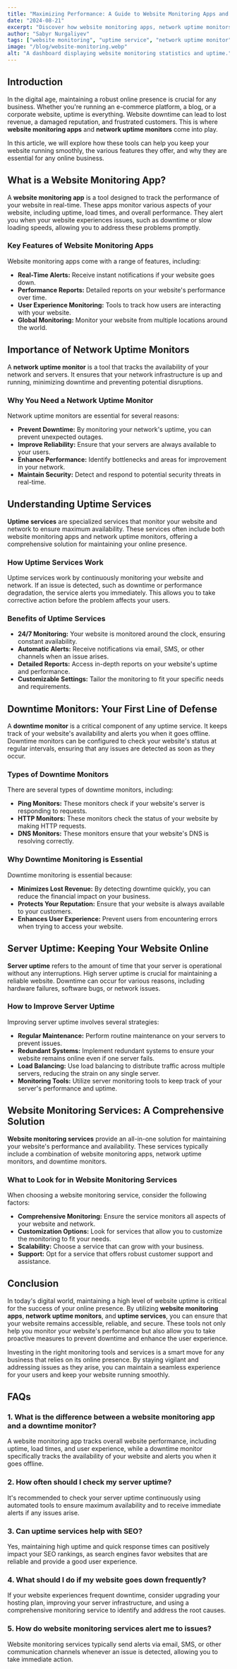 ```yaml
---
title: "Maximizing Performance: A Guide to Website Monitoring Apps and Network Uptime Monitors"
date: "2024-08-21"
excerpt: "Discover how website monitoring apps, network uptime monitors, and uptime services ensure your online presence remains uninterrupted. Learn about the importance of downtime monitoring and server uptime."
author: "Sabyr Nurgaliyev"
tags: ["website monitoring", "uptime service", "network uptime monitor", "downtime monitor", "server uptime", "website monitoring services"]
image: "/blog/website-monitoring.webp"
alt: "A dashboard displaying website monitoring statistics and uptime."
---
```


## Introduction

In the digital age, maintaining a robust online presence is crucial for any business. Whether you're running an e-commerce platform, a blog, or a corporate website, uptime is everything. Website downtime can lead to lost revenue, a damaged reputation, and frustrated customers. This is where **website monitoring apps** and **network uptime monitors** come into play.

In this article, we will explore how these tools can help you keep your website running smoothly, the various features they offer, and why they are essential for any online business.

## What is a Website Monitoring App?

A **website monitoring app** is a tool designed to track the performance of your website in real-time. These apps monitor various aspects of your website, including uptime, load times, and overall performance. They alert you when your website experiences issues, such as downtime or slow loading speeds, allowing you to address these problems promptly.

### Key Features of Website Monitoring Apps

Website monitoring apps come with a range of features, including:

- **Real-Time Alerts:** Receive instant notifications if your website goes down.
- **Performance Reports:** Detailed reports on your website's performance over time.
- **User Experience Monitoring:** Tools to track how users are interacting with your website.
- **Global Monitoring:** Monitor your website from multiple locations around the world.

## Importance of Network Uptime Monitors

A **network uptime monitor** is a tool that tracks the availability of your network and servers. It ensures that your network infrastructure is up and running, minimizing downtime and preventing potential disruptions.

### Why You Need a Network Uptime Monitor

Network uptime monitors are essential for several reasons:

- **Prevent Downtime:** By monitoring your network's uptime, you can prevent unexpected outages.
- **Improve Reliability:** Ensure that your servers are always available to your users.
- **Enhance Performance:** Identify bottlenecks and areas for improvement in your network.
- **Maintain Security:** Detect and respond to potential security threats in real-time.

## Understanding Uptime Services

**Uptime services** are specialized services that monitor your website and network to ensure maximum availability. These services often include both website monitoring apps and network uptime monitors, offering a comprehensive solution for maintaining your online presence.

### How Uptime Services Work

Uptime services work by continuously monitoring your website and network. If an issue is detected, such as downtime or performance degradation, the service alerts you immediately. This allows you to take corrective action before the problem affects your users.

### Benefits of Uptime Services

- **24/7 Monitoring:** Your website is monitored around the clock, ensuring constant availability.
- **Automatic Alerts:** Receive notifications via email, SMS, or other channels when an issue arises.
- **Detailed Reports:** Access in-depth reports on your website's uptime and performance.
- **Customizable Settings:** Tailor the monitoring to fit your specific needs and requirements.

## Downtime Monitors: Your First Line of Defense

A **downtime monitor** is a critical component of any uptime service. It keeps track of your website's availability and alerts you when it goes offline. Downtime monitors can be configured to check your website's status at regular intervals, ensuring that any issues are detected as soon as they occur.

### Types of Downtime Monitors

There are several types of downtime monitors, including:

- **Ping Monitors:** These monitors check if your website's server is responding to requests.
- **HTTP Monitors:** These monitors check the status of your website by making HTTP requests.
- **DNS Monitors:** These monitors ensure that your website's DNS is resolving correctly.

### Why Downtime Monitoring is Essential

Downtime monitoring is essential because:

- **Minimizes Lost Revenue:** By detecting downtime quickly, you can reduce the financial impact on your business.
- **Protects Your Reputation:** Ensure that your website is always available to your customers.
- **Enhances User Experience:** Prevent users from encountering errors when trying to access your website.

## Server Uptime: Keeping Your Website Online

**Server uptime** refers to the amount of time that your server is operational without any interruptions. High server uptime is crucial for maintaining a reliable website. Downtime can occur for various reasons, including hardware failures, software bugs, or network issues.

### How to Improve Server Uptime

Improving server uptime involves several strategies:

- **Regular Maintenance:** Perform routine maintenance on your servers to prevent issues.
- **Redundant Systems:** Implement redundant systems to ensure your website remains online even if one server fails.
- **Load Balancing:** Use load balancing to distribute traffic across multiple servers, reducing the strain on any single server.
- **Monitoring Tools:** Utilize server monitoring tools to keep track of your server's performance and uptime.

## Website Monitoring Services: A Comprehensive Solution

**Website monitoring services** provide an all-in-one solution for maintaining your website's performance and availability. These services typically include a combination of website monitoring apps, network uptime monitors, and downtime monitors.

### What to Look for in Website Monitoring Services

When choosing a website monitoring service, consider the following factors:

- **Comprehensive Monitoring:** Ensure the service monitors all aspects of your website and network.
- **Customization Options:** Look for services that allow you to customize the monitoring to fit your needs.
- **Scalability:** Choose a service that can grow with your business.
- **Support:** Opt for a service that offers robust customer support and assistance.

## Conclusion

In today's digital world, maintaining a high level of website uptime is critical for the success of your online presence. By utilizing **website monitoring apps**, **network uptime monitors**, and **uptime services**, you can ensure that your website remains accessible, reliable, and secure. These tools not only help you monitor your website's performance but also allow you to take proactive measures to prevent downtime and enhance the user experience.

Investing in the right monitoring tools and services is a smart move for any business that relies on its online presence. By staying vigilant and addressing issues as they arise, you can maintain a seamless experience for your users and keep your website running smoothly.

## FAQs

### 1. What is the difference between a website monitoring app and a downtime monitor?
A website monitoring app tracks overall website performance, including uptime, load times, and user experience, while a downtime monitor specifically tracks the availability of your website and alerts you when it goes offline.

### 2. How often should I check my server uptime?
It's recommended to check your server uptime continuously using automated tools to ensure maximum availability and to receive immediate alerts if any issues arise.

### 3. Can uptime services help with SEO?
Yes, maintaining high uptime and quick response times can positively impact your SEO rankings, as search engines favor websites that are reliable and provide a good user experience.

### 4. What should I do if my website goes down frequently?
If your website experiences frequent downtime, consider upgrading your hosting plan, improving your server infrastructure, and using a comprehensive monitoring service to identify and address the root causes.

### 5. How do website monitoring services alert me to issues?
Website monitoring services typically send alerts via email, SMS, or other communication channels whenever an issue is detected, allowing you to take immediate action.
